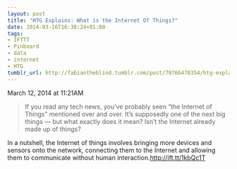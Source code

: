 ```yaml
---
layout: post
title: "HTG Explains: What is the Internet Of Things?"
date: 2014-03-16T16:38:24+01:00
tags:
- IFTTT
- Pinboard
- data
- internet
- HTG
tumblr_url: http://fabiantheblind.tumblr.com/post/79766478354/htg-explains-what-is-the-internet-of-things
---
```

March 12, 2014 at 11:21AM
> If you read any tech news, you’ve probably seen “the Internet of Things” mentioned over and over. It’s supposedly one of the next big things — but what exactly does it mean? Isn’t the Internet already made up of things?  

In a nutshell, the Internet of things involves bringing more devices and sensors onto the network, connecting them to the Internet and allowing them to communicate without human interaction.http://ift.tt/1kbQc1T
